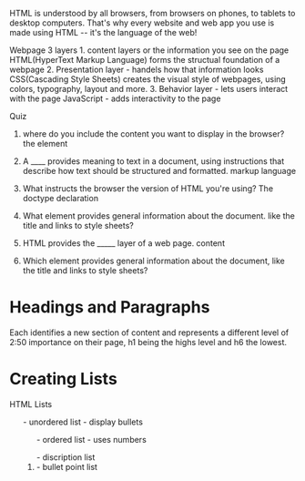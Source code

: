 HTML is understood by all browsers, from browsers on phones, to tablets to desktop computers. That's why every website and web app you use is made using HTML -- it's the language of the web! 

Webpage 
  3 layers 
    1. content layers or the information you see on the page
          HTML(HyperText Markup Language) forms the structual foundation of a webpage
    2. Presentation layer - handels how that information looks 
          CSS(Cascading Style Sheets) creates the visual style of webpages, using colors, typography, layout and more.
    3. Behavior layer - lets users interact with the page 
          JavaScript - adds interactivity to the page 

Quiz 

1. where do you include the content you want to display in the browser? 
    the <body> element

2. A ____ provides meaning to text in a document, using instructions that describe how text should be structured and formatted. 
    markup language

3. What instructs the browser the version of HTML you're using? 
    The doctype declaration 

4. What element provides general information about the document. like the title and links to style sheets? 

5. HTML provides the _____ layer of a web page. 
    content 

6.  Which element provides general information about the document, like the title and links to style sheets? 
    <head> 

# Headings and Paragraphs 

Each identifies a new section of content and represents a different level of 2:50
importance on their page, h1 being the highs level and h6 the lowest.  

# Creating Lists 
HTML Lists 
<ul> - unordered list - display bullets 
<ol> - ordered list  - uses numbers
<dl> - discription list  
<li> - bullet point list 
